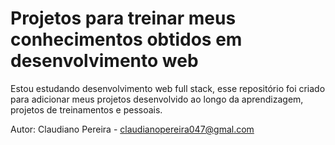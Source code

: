# Projetos para treinar meus conhecimentos obtidos em desenvolvimento web

Estou estudando desenvolvimento web full stack, esse repositório foi criado para adicionar meus projetos desenvolvido ao longo da aprendizagem, projetos de treinamentos e pessoais.

Autor: Claudiano Pereira - claudianopereira047@gmal.com
